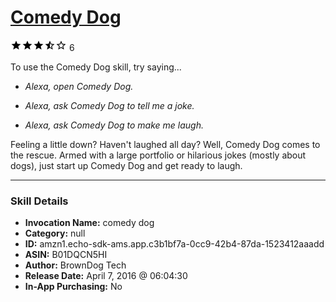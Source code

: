 # [Comedy Dog](http://alexa.amazon.com/#skills/amzn1.echo-sdk-ams.app.c3b1bf7a-0cc9-42b4-87da-1523412aaadd)
![3.2 stars](../../images/ic_star_black_18dp_1x.png)![3.2 stars](../../images/ic_star_black_18dp_1x.png)![3.2 stars](../../images/ic_star_black_18dp_1x.png)![3.2 stars](../../images/ic_star_half_black_18dp_1x.png)![3.2 stars](../../images/ic_star_border_black_18dp_1x.png) 6

To use the Comedy Dog skill, try saying...

* *Alexa, open Comedy Dog.*

* *Alexa, ask Comedy Dog to tell me a joke.*

* *Alexa, ask Comedy Dog to make me laugh.*

Feeling a little down?  Haven't laughed all day?  Well, Comedy Dog comes to the rescue.  Armed with a large portfolio or hilarious jokes (mostly about dogs), just start up Comedy Dog and get ready to laugh.

***

### Skill Details

* **Invocation Name:** comedy dog
* **Category:** null
* **ID:** amzn1.echo-sdk-ams.app.c3b1bf7a-0cc9-42b4-87da-1523412aaadd
* **ASIN:** B01DQCN5HI
* **Author:** BrownDog Tech
* **Release Date:** April 7, 2016 @ 06:04:30
* **In-App Purchasing:** No
